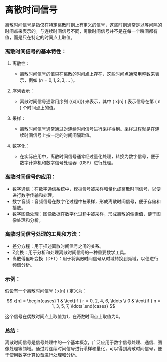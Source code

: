 # 离散时间信号

离散时间信号是指仅在特定离散时刻上有定义的信号，这些时刻通常是以等间隔的时间点来表示的。与连续时间信号不同，离散时间信号并不是在每一个瞬间都有值，而是只在特定的时间点上取值。

### 离散时间信号的基本特性：

1. 离散性：

    * 离散时间信号的值只在离散的时间点上存在，这些时间点通常用整数来表示，例如 \($n = 0, 1, 2, 3, \ldots$ \)。
2. 序列表示：

    * 离散时间信号通常用序列 \(\{x[n]\}\) 来表示，其中 \( x[n] \) 表示信号在第 \( n \) 个时间点上的值。
3. 采样：

    * 离散时间信号通常通过对连续时间信号进行采样得到。采样过程就是在连续时间信号上按一定的时间间隔取值。
4. 数字化：

    * 在实际应用中，离散时间信号通常经过量化处理，转换为数字信号，便于数字计算机和数字信号处理器（DSP）进行处理。

### 离散时间信号的应用：

* 数字通信：在数字通信系统中，模拟信号被采样和量化成离散时间信号，以便进行数字传输和处理。
* 数字音频：音频信号在数字化过程中被采样，形成离散时间信号，便于存储和播放。
* 数字图像处理：图像数据在数字化过程中被采样，形成离散的像素值，便于图像处理和分析。

### 离散时间信号处理的工具和方法：

* 差分方程：用于描述离散时间信号之间的关系。
* Z变换：用于分析和处理离散时间信号的一种重要数学工具。
* 离散傅里叶变换（DFT）：用于将离散时间信号从时域转换到频域，以便进行频谱分析。

### 示例：

假设有一个离散时间信号 \( x[n] \) 定义为：

$$
x[n] = 
\begin{cases} 
1 & \text{if } n = 0, 2, 4, 6, \ldots \\
0 & \text{if } n = 1, 3, 5, 7, \ldots 
\end{cases}
$$

这个信号在偶数时间点上取值为1，在奇数时间点上取值为0。

### 总结：

离散时间信号是信号处理中的一个基本概念，广泛应用于数字信号处理、通信、图像处理等领域。通过对连续时间信号进行采样和量化，可以得到离散时间信号，便于使用数字计算设备进行处理和分析。
